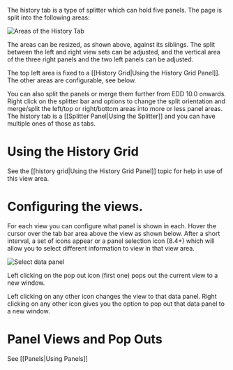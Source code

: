 The history tab is a type of splitter which can hold five panels. The page is split into the following areas:

![Areas of the History Tab](http://i.imgur.com/NPhpmIq.png)

The areas can be resized, as shown above, against its siblings. The split between the left and right view sets can be adjusted, and the vertical area of the three right panels and the two left panels can be adjusted.

The top left area is fixed to a [[History Grid|Using the History Grid Panel]].  The other areas are configurable, see below. 

You can also split the panels or merge them further from EDD 10.0 onwards.  Right click on the splitter bar and options to change the split orientation and merge/split the left/top or right/bottom areas into more or less panel areas.  The history tab is a [[Splitter Panel|Using the Splitter]] and you can have multiple ones of those as tabs.

# Using the History Grid
See the [[history grid|Using the History Grid Panel]] topic for help in use of this view area.

# Configuring the views.
For each view you can configure what panel is shown in each.  Hover the cursor over the tab bar area above the view as shown below.  After a short interval, a set of icons appear or a panel selection icon (8.4+) which will allow you to select different information to view in that view area.

![Select data panel](http://i.imgur.com/5X3MoL1.png)

Left clicking on the pop out icon (first one) pops out the current view to a new window.

Left clicking on any other icon changes the view to that data panel. Right clicking on any other icon gives you the option to pop out that data panel to a new window.

# Panel Views and Pop Outs
See [[Panels|Using Panels]]
